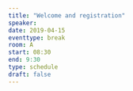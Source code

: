 ```yaml
---
title: "Welcome and registration"
speaker:
date: 2019-04-15
eventtype: break
room: A
start: 08:30
end: 9:30
type: schedule
draft: false
---
```

